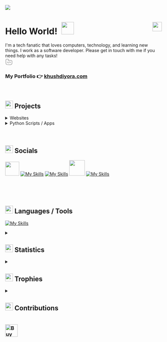 [![](https://github.com/khushdiyora/khushdiyora/assets/64796509/91f50587-e41b-4afa-88c6-fba6e62919ce)](https://khushdiyora.com)
<br>

# Hello World! &nbsp;<img src="https://github.com/khushdiyora/khushd/blob/main/5Tz.gif" width=40px>  <img src="https://komarev.com/ghpvc/?username=khushdiyora&color=00bbff&style=flat-square&abbreviated=true" align="right" height="30px">

I'm a tech fanatic that loves computers, technology, and learning new things. I work as a software developer.
Please get in touch with me if you need help with any tasks!
<br>
<svg xmlns="http://www.w3.org/2000/svg" viewBox="0 0 24 24" width="24" height="24" color="#9b9b9b" fill="none">
    <path d="M9 7H16.75C18.8567 7 19.91 7 20.6667 7.50559C20.9943 7.72447 21.2755 8.00572 21.4944 8.33329C22 9.08996 22 10.1433 22 12.25C22 15.7612 22 17.5167 21.1573 18.7779C20.7926 19.3238 20.3238 19.7926 19.7779 20.1573C18.5167 21 16.7612 21 13.25 21H12C7.28595 21 4.92893 21 3.46447 19.5355C2 18.0711 2 15.714 2 11V7.94427C2 6.1278 2 5.21956 2.38032 4.53806C2.65142 4.05227 3.05227 3.65142 3.53806 3.38032C4.21956 3 5.1278 3 6.94427 3C8.10802 3 8.6899 3 9.19926 3.19101C10.3622 3.62712 10.8418 4.68358 11.3666 5.73313L12 7" stroke="currentColor" stroke-width="1.5" stroke-linecap="round" />
    <path d="M15.5 12L16.4199 12.7929C16.8066 13.1262 17 13.2929 17 13.5C17 13.7071 16.8066 13.8738 16.4199 14.2071L15.5 15" stroke="currentColor" stroke-width="1.5" stroke-linecap="round" stroke-linejoin="round" />
    <path d="M8.5 12L7.58009 12.7929C7.19337 13.1262 7 13.2929 7 13.5C7 13.7071 7.19336 13.8738 7.58009 14.2071L8.5 15" stroke="currentColor" stroke-width="1.5" stroke-linecap="round" stroke-linejoin="round" />
    <path d="M13 11L11 16" stroke="currentColor" stroke-width="1.5" stroke-linecap="round" stroke-linejoin="round" />
</svg>
### My Portfolio 👉 [khushdiyora.com](https://khushdiyora.netlify.app)

<br>

## <img height="25px" src="https://github.com/user-attachments/assets/8239fae7-d395-44bf-98bb-410d9532df56" /> Projects
<details>
<summary>
Websites
</summary>
 
- [Portfolio Website](https://khushdiyora.netlify.app)
- [Arabica Coffee Company - Dubai](http://arabicacafe.infinityfreeapp.com/)
- [VitalBlood Network](http://vitalbloodnetwork.infinityfreeapp.com/)
 </details>
  
 <details>
<summary>
Python Scripts / Apps
</summary>
  
- [BMI Calculator - Flask server)](https://github.com/khushdiyora/OIB-PYTHON/tree/main/BMI)
- [Weather Application - Flask server](https://github.com/khushdiyora/OIB-PYTHON/tree/main/Weather%20app)
- [Eye Control Mouse](https://github.com/khushdiyora/eye-control-mouse-OpenCv2)
- [Social Distance Monitoring For COVID 19](https://khushdiyora.com/Project?id=2_project_Spotify_Tools_1712173676155](https://github.com/khushdiyora/Social-Distance-Monitoring-for-COVID-19-OpenCv2))
- [Breast Cancer Predection](https://github.com/khushdiyora/SimpleYouTubeDownloader](https://github.com/khushdiyora/Breast-cancer-Prediction))
 </details>

<br>
<br>

## <img height="25px" src="https://github.com/user-attachments/assets/5d61e046-1ffc-4c58-916f-d2652b4388d3" /> Socials

<p>

<a href="https://khushdiyora.netlify.app"><img  height="45px" width="45px" src="https://github.com/khushdiyora/khushd/blob/main/khush.png" /></a>
[![My Skills](https://skillicons.dev/icons?i=linkedin&theme=dark)](https://linkedin.com/in/khushdiyora)
[![My Skills](https://skillicons.dev/icons?i=twitter&theme=dark)](https://twitter.com/khushh_d)
<a href="https://behance.net/khushdiyora"><img  height="50px" width="50px" src="https://github.com/user-attachments/assets/e555219a-6fba-4ecc-9d59-dcff7b44f770" /></a>
[![My Skills](https://skillicons.dev/icons?i=instagram&theme=dark)](https://instagram.com/khushh.d)
<br>
<br>
<br>

</p>

<br>

## <img height="25px" src="https://github.com/user-attachments/assets/ac26f7eb-e133-4343-8afb-cb0cd2fda676" /> Languages / Tools

[![My Skills](https://skillicons.dev/icons?i=python,java,androidstudio,js,ts,react,nextjs,express,nodejs,flask,fastapi,mysql,mongodb,sqlite,vite,tailwind,supabase,firebase,git,html,css,php,vercel,ubuntu,linux,vscode,idea,pycharm,vercel,postman&theme=dark)](https://skillicons.dev)

 
<details>
<summary>
<h2> <img height="25px" src="https://github.com/user-attachments/assets/78315be5-b451-49f6-b188-ce8c7d0576d9" /> Statistics </h2>
</summary>
<img alt="Khush's Profile Summary!" src="https://github-profile-summary-cards.vercel.app/api/cards/profile-details?username=khushdiyora&theme=transparent" height="190px"/><img src="https://github-profile-summary-cards.vercel.app/api/cards/productive-time?username=khushdiyora&theme=transparent&utcOffset=5.3" height="200px">

<a href="https://github.com/DenverCoder1/github-readme-streak-stats"><img alt="Aryan's Streak Stats" src="https://streak-stats.demolab.com?user=khushdiyora&theme=highcontrast&date_format=j%20M%5B%20Y%5D&card_width=470&background=transparent" height="150px"/></a><img alt="Aryan's Github Stats" src="https://github-readme-stats-9e4w.vercel.app/api?username=khushdiyora&show_icons=true&theme=dark&bg_color=00000000" height="150px"/><img alt="Aryan's Top Languages" src="https://github-readme-stats-9e4w.vercel.app/api/top-langs/?username=khushdiyora&layout=compact&theme=dark&exclude_repo=github-readme-stats&bg_color=00000000" height="150px"/></a>
 </details>

<details>
<summary>
<h2> <img height="25px" src="https://github.com/user-attachments/assets/8c965d23-5da2-4929-a71f-50c03d688cb4" /> Trophies </h2>
</summary>
<img alt="Aryan's Trophies" src="https://github-profile-trophy.vercel.app/?username=khushdiyora&theme=darkhub&column=9&no-frame=true&no-bg=true" />
</details>

<details>
<summary>
    
<h2> <img height="25px" src="https://github.com/user-attachments/assets/772260f4-103d-42b0-b697-e5258d7d36e6" /> Contributions </h2>
</summary>
  
![](https://github-readme-activity-graph.vercel.app/graph?username=khushdiyora&bg_color=transparent&line=00BBFF&point=fff&area=true&area_color=00bbff&title_color=fff&color=00bbff)
<a href="https://green-wall.leoku.dev/api/og/share/khushdiyora"><img src="https://green-wall.leoku.dev/api/og/share/khushdiyora"/></a>
</details>

### <a href="https://www.buymeacoffee.com/khushdiyora" target="_blank"><img src="https://cdn.buymeacoffee.com/buttons/v2/default-yellow.png" alt="Buy Me A Coffee" style="height: 40px" ></a>
